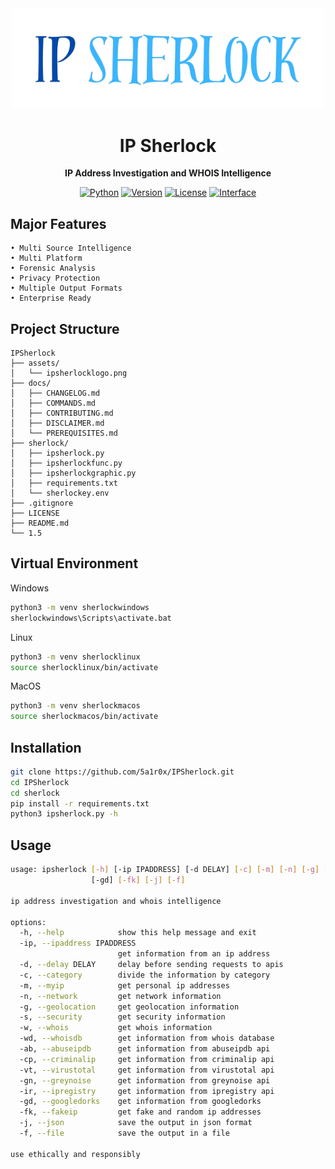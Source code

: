 <div align="center">
  <img src="assets/ipsherlocklogo.png" alt="Logo" width="500">
</div>

<h1 align="center">IP Sherlock</h1>

<p align="center">
  <strong>IP Address Investigation and WHOIS Intelligence</strong>
</p>

<div align="center">

[![Python](https://img.shields.io/badge/Python-3.8%2B-4FC3F7?logo=python&logoColor=white)](https://www.python.org/)
[![Version](https://img.shields.io/badge/Version-1.5-29B6F6?logo=github&logoColor=white)](https://github.com/5a1r0x/IPSherlock)
[![License](https://img.shields.io/badge/License-MIT-1565C0?logo=opensourceinitiative&logoColor=white)](https://opensource.org/licenses/MIT)
[![Interface](https://img.shields.io/badge/Interface-Terminal-0D47A1?logo=gnubash&logoColor=white)](https://github.com/5a1r0x/IPSherlock)

</div>

## Major Features
```plaintext
• Multi Source Intelligence
• Multi Platform
• Forensic Analysis
• Privacy Protection
• Multiple Output Formats
• Enterprise Ready
```

## Project Structure

```plaintext
IPSherlock
├── assets/
│   └── ipsherlocklogo.png
├── docs/
│   ├── CHANGELOG.md
│   ├── COMMANDS.md
│   ├── CONTRIBUTING.md
│   ├── DISCLAIMER.md
│   └── PREREQUISITES.md
├── sherlock/
│   ├── ipsherlock.py
│   ├── ipsherlockfunc.py
│   ├── ipsherlockgraphic.py
│   ├── requirements.txt
│   └── sherlockey.env
├── .gitignore
├── LICENSE
├── README.md
└── 1.5
```

## Virtual Environment
Windows
```bash
python3 -m venv sherlockwindows
sherlockwindows\Scripts\activate.bat
```
Linux
```bash
python3 -m venv sherlocklinux
source sherlocklinux/bin/activate
```
MacOS
```bash
python3 -m venv sherlockmacos
source sherlockmacos/bin/activate
```

## Installation

```bash
git clone https://github.com/5a1r0x/IPSherlock.git
cd IPSherlock
cd sherlock
pip install -r requirements.txt
python3 ipsherlock.py -h
```

## Usage

```bash
usage: ipsherlock [-h] [-ip IPADDRESS] [-d DELAY] [-c] [-m] [-n] [-g] [-s] [-w] [-wd] [-ab] [-cp] [-vt] [-gn] [-ir]
                  [-gd] [-fk] [-j] [-f]

ip address investigation and whois intelligence

options:
  -h, --help            show this help message and exit
  -ip, --ipaddress IPADDRESS
                        get information from an ip address
  -d, --delay DELAY     delay before sending requests to apis
  -c, --category        divide the information by category
  -m, --myip            get personal ip addresses
  -n, --network         get network information
  -g, --geolocation     get geolocation information
  -s, --security        get security information
  -w, --whois           get whois information
  -wd, --whoisdb        get information from whois database
  -ab, --abuseipdb      get information from abuseipdb api
  -cp, --criminalip     get information from criminalip api
  -vt, --virustotal     get information from virustotal api
  -gn, --greynoise      get information from greynoise api
  -ir, --ipregistry     get information from ipregistry api
  -gd, --googledorks    get information from googledorks
  -fk, --fakeip         get fake and random ip addresses
  -j, --json            save the output in json format
  -f, --file            save the output in a file

use ethically and responsibly
```
